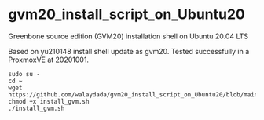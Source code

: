 # gvm20_install_script_on_Ubuntu20
Greenbone source edition (GVM20) installation shell on Ubuntu 20.04 LTS

Based on yu210148 install shell update as gvm20.
Tested successfully in a ProxmoxVE at 20201001.

    sudo su -
    cd ~
    wget https://github.com/walaydada/gvm20_install_script_on_Ubuntu20/blob/main/install_gvm.sh
    chmod +x install_gvm.sh
    ./install_gvm.sh

